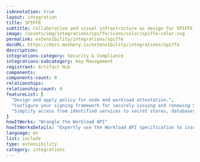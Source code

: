 ```yaml
---
isAnnotation: true
layout: integration
title: SPIFFE
subtitle: Collaborative and visual infrastructure as design for SPIFFE
image: /assets/img/integrations/spiffe/icons/color/spiffe-color.svg
permalink: extensibility/integrations/spiffe
docURL: https://docs.meshery.io/extensibility/integrations/spiffe
description: 
integrations-category: Security & Compliance
integrations-subcategory: Key Management
registrant: Artifact Hub
components: 
components-count: 0
relationships: 
relationship-count: 0
featureList: [
  "Design and apply policy for node and workload attestation.",
  "Configure your signing framework for securely issuing and renewing SVIDs.",
  "Simplify access from identified services to secret stores, databases, services meshes and cloud provider services."
]
howItWorks: "Wrangle the Workload API"
howItWorksDetails: "Expertly use the Workload API specification to issue and retrieve SVIDs."
language: en
list: include
type: extensibility
category: integrations
---
```


